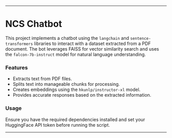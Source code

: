 
---

# NCS Chatbot

This project implements a chatbot using the `langchain` and `sentence-transformers` libraries to interact with a dataset extracted from a PDF document. The bot leverages FAISS for vector similarity search and uses the `falcon-7b-instruct` model for natural language understanding. 

### Features
- Extracts text from PDF files.
- Splits text into manageable chunks for processing.
- Creates embeddings using the `hkunlp/instructor-xl` model.
- Provides accurate responses based on the extracted information.

### Usage
Ensure you have the required dependencies installed and set your HuggingFace API token before running the script.

---
